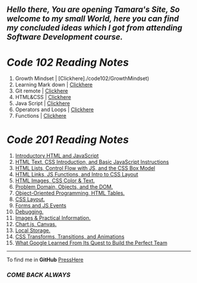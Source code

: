 ## _Hello there, You are opening Tamara's Site, So welcome to my small World, here you can find my concluded ideas which I got from attending Software Development course._ 

#  ***Code 102 Reading Notes***

     
1. Growth Mindset | [Clickhere]./code102/GrowthMindset) 
1. Learning Mark down  | [Clickhere](./code102/markdown)
1. Git remote | [Clickhere](./code102/Git-remote)
1. HTML&CSS | [Clickhere](./code102/class-03)
1. Java Script |  [Clickhere](./code102/class-04)
1. Operators and Loops | [Clickhere](./code102/class-05)  
1. Functions | [Clickhere](./code102/class-06)  

#  ***Code 201 Reading Notes***

1.  [Introductory HTML and JavaScript](./Code201/class-01)
1. [HTML Text, CSS Introduction, and Basic JavaScript Instructions](./Code201/class-02)
1. [HTML Lists, Control Flow with JS, and the CSS Box Model](./code201/class-03)
1. [HTML Links, JS Functions, and Intro to CSS Layout](./code201/class-04)
1. [HTML Images, CSS Color  & Text.](./code201/class-05)
1. [Problem Domain, Objects, and the DOM.](./code201/class-06)
1. [Object-Oriented Programming, HTML Tables.](./code201/class-07)
1. [CSS Layout.](./code201/class-08)
1. [Forms and JS Events](./code201/class-09)
1. [Debugging.](./code201/class-10)
1. [Images & Practical Information.](./code201/class-11)
1. [Chart.js, Canvas.](./code201/class-12)
1. [Local Storage.](./code201/class-13)
1. [CSS Transforms, Transitions, and Animations](./code201/class-14a)
1. [What Google Learned From Its Quest to Build the Perfect Team](./code201/class-14b)


***


To find me in **GitHub** [PressHere](https://github.com/Tamaraalrashed)

### _COME BACK ALWAYS_

